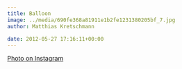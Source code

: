 ```yaml
---
title: Balloon
image: ../media/690fe368a81911e1b2fe1231380205bf_7.jpg
author: Matthias Kretschmann

date: 2012-05-27 17:16:11+00:00
---
```


[Photo on Instagram](http://instagr.am/p/LIwqMrtSs2/)
